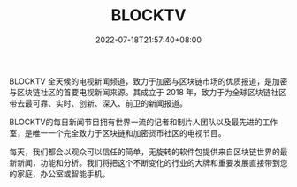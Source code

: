 ﻿---
weight: 
title: "BLOCKTV"
description: "BLOCKTV 全天候的电视新闻频道，致力于加密与区块链市场的优质报道，是加密与区块链社区的首要电视新闻来源"
date: 2022-07-18T21:57:40+08:00
lastmod: 2022-07-18T16:45:40+08:00
draft: false
authors: ["MineW"]
featuredImage: "blocktv.jpg"
link: "www.blocktv.com"
tags: ["元宇宙资讯","BLOCKTV"]
categories: ["navigation"]
navigation: ["元宇宙资讯"]
lightgallery: true
toc: true
pinned: false
recommend: false
recommend1: false
---
BLOCKTV 全天候的电视新闻频道，致力于加密与区块链市场的优质报道，是加密与区块链社区的首要电视新闻来源。其成立于 2018 年，致力于为全球区块链社区带去最可靠、实时、创新、深入、前卫的新闻报道。

‎BLOCKTV的每日新闻节目拥有世界一流的记者和制片人团队以及最先进的工作室，是唯一一个完全致力于区块链和加密货币社区的电视节目。‎

‎每天，我们都会以观众可以信任的简单，无旋转的软件包提供来自区块链世界的最新新闻，功能和分析。我们将把这个不断变化的行业的大牌和重要发展直接带到您的家庭，办公室或智能手机。‎